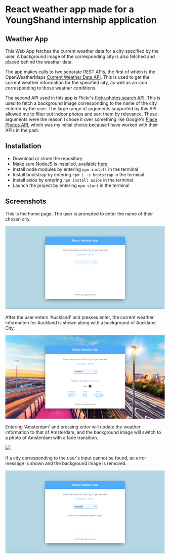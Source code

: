 # React weather app made for a YoungShand internship application

## Weather App
This Web App fetches the current weather data for a city specified by the user. A background image of the corresponding city is also fetched and placed behind the weather data.

The app makes calls to two separate REST APIs, the first of which is the OpenWeatherMaps [Current Weather Data API](https://openweathermap.org/current). This is used to get the current weather information for the specified city, as well as an icon corresponding to those weather conditions. 

The second API used in this app is Flickr's [flickr.photos.search API](https://www.flickr.com/services/api/flickr.photos.search.html). This is used to fetch a background image corresponding to the name of the city entered by the user. The large range of arguments supported by this API allowed me to filter out indoor photos and sort them by relevance. These arguments were the reason I chose it over something like Google's [Place Photos API](https://developers.google.com/places/web-service/photos), which was my initial choice because I have worked with their APIs in the past.

## Installation
* Download or clone the repository
* Make sure NodeJS is installed, available [here](https://nodejs.org/en/).
* Install node modules by entering `npm install` in the terminal
* Install bootstrap by entering `npm i -s bootstrap` in the terminal
* Install axios by entering `npm install axios` in the terminal
* Launch the project by entering `npm start` in the terminal


## Screenshots
This is the home page. The user is prompted to enter the name of their chosen city.

<img src="https://github.com/IngemarWatt/ReactWeatherApp/blob/master/GitHubScreenshots/HomePage.png" width="640">


After the user enters 'Auckland' and presses enter, the current weather information for Auckland is shown along with a background of Auckland City.

<img src="https://github.com/IngemarWatt/ReactWeatherApp/blob/master/GitHubScreenshots/Auckland.png" width="640">


Entering 'Amsterdam' and pressing enter will update the weather information to that of Amsterdam, and the background image will switch to a photo of Amsterdam with a fade transition.

<img src="https://github.com/IngemarWatt/ReactWeatherApp/blob/master/GitHubScreenshots/Amsterdam.png" width="640">


If a city corresponding to the user's input cannot be found, an error message is shown and the background image is removed.

<img src="https://github.com/IngemarWatt/ReactWeatherApp/blob/master/GitHubScreenshots/invalidInput.png" width="640">
